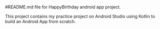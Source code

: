 #README.md file for HappyBirthday android app project.

This project contains my practice project on Android Studio using Kotlin to build an Android App from scratch.
